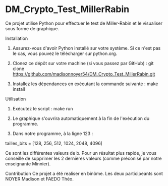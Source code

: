 # DM_Crypto_Test_MillerRabin

Ce projet utilise Python pour effectuer le test de Miller-Rabin et le visualiser sous forme de graphique.

Installation
1. Assurez-vous d'avoir Python installé sur votre système. Si ce n'est pas le cas, vous pouvez le télécharger sur python.org.

2. Clonez ce dépôt sur votre machine (si vous passez par GitHub) :
git clone https://github.com/madisonnoyer54/DM_Crypto_Test_MillerRabin.git

3. Installez les dépendances en exécutant la commande suivante :
make install

Utilisation
1. Exécutez le script :
make run

2. Le graphique s'ouvrira automatiquement à la fin de l'exécution du programme.

3. Dans notre programme, à la ligne 123 :

tailles_bits = [128, 256, 512, 1024, 2048, 4096]

Ce sont les différentes valeurs de b. Pour un résultat plus rapide, je vous conseille de supprimer les 2 dernières valeurs (comme préconisé par notre enseignante Minnier).

Contribution 
Ce projet a été realiser en binôme. Les deux participeants sont NOYER Madison et FAEDO Théo.